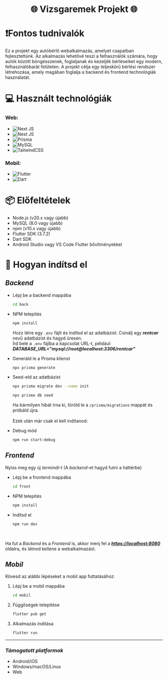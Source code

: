 <h1 align="center"><strong>🌐 Vizsgaremek Projekt 🌐</strong></h1>

# ❗Fontos tudnivalók

Ez a projekt egy autóbérlő webalkalmazás, amelyet csapatban fejlesztettünk. Az alkalmazás lehetővé teszi a felhasználók számára, hogy autók között böngésszenek, foglaljanak és kezeljék bérléseiket egy modern, felhasználóbarát felületen. A projekt célja egy teljeskörű bérlési rendszer létrehozása, amely magában foglalja a backend és frontend technológiák használatát.

# 💻 Használt technológiák

### **Web:**

- ![Next JS](https://img.shields.io/badge/NextJS-4c4c4d?style=for-the-badge&logo=next.js&logoColor=white)
- ![Nest JS](https://img.shields.io/badge/NestJS-%23E0234E.svg?style=for-the-badge&logo=nestjs&logoColor=white)
- ![Prisma](https://img.shields.io/badge/Prisma-21a690?style=for-the-badge&logo=Prisma&logoColor=white)
- ![MySQL](https://img.shields.io/badge/mysql-4479A1.svg?style=for-the-badge&logo=mysql&logoColor=white)
- ![TailwindCSS](https://img.shields.io/badge/tailwindcss-690000.svg?style=for-the-badge&logo=tailwind-css&logoColor=white)

### **Mobil:**

- ![Flutter](https://img.shields.io/badge/Flutter-02569B?style=for-the-badge&logo=flutter&logoColor=white)
- ![Dart](https://img.shields.io/badge/Dart-0175C2?style=for-the-badge&logo=dart&logoColor=white)

# 📦 Előfeltételek

- Node.js (v20.x vagy újabb)
- MySQL (8.0 vagy újabb)
- npm (v10.x vagy újabb)
- Flutter SDK (3.7.2)
- Dart SDK
- Android Studio vagy VS Code Flutter bővítményekkel

# 🔎 Hogyan indítsd el

## **_Backend_**

- Lépj be a backend mappába
  ```sh
  cd back
  ```
- NPM telepítés

  ```sh
  npm install
  ```

  Hozz létre egy `.env` fájlt és indítsd el az adatbázist. Csinálj egy <strong>_rentcar_</strong> nevű adatbázist és hagyd üresen. <br>
  Írd bele a `.env` fájlba a kapcsolat URL-t, például: <strong>_DATABASE_URL="mysql://root@localhost:3306/rentcar"_</strong>

- Generáld le a Prisma klienst
  ```sh
  npx prisma generate
  ```
- Seed-eld az adatbázist
  ```sh
  npx prisma migrate dev --name init
  ```
  ```sh
  npx prisma db seed
  ```
  Ha bármilyen hibát írna ki, töröld le a `/prisma/migrations` mappát és próbáld újra.
  <br>
  <br>
  Ezek után már csak el kell indítanod:
- Debug mód
  ```sh
  npm run start:debug
  ```

## **_Frontend_**

Nyiss meg egy új _terminál_-t (A _backend_-et hagyd futni a háttérbe)

- Lépj be a frontend mappába
  ```sh
  cd front
  ```
- NPM telepítés
  ```sh
  npm install
  ```
- Indítsd el
  ```sh
  npm run dev
  ```

<br>

Ha fut a _Backend_ és a _Frontend_ is, akkor menj fel a <strong>_[https://localhost:8080](https://localhost:8080)_</strong> oldalra, és látnod kellene a webalkalmazást.

## **_Mobil_**

Kövesd az alábbi lépéseket a mobil app futtatásához:

1. Lépj be a mobil mappába

   ```sh
   cd mobil
   ```

2. Függőségek telepítése

   ```sh
   flutter pub get
   ```

3. Alkalmazás indítása
   ```sh
   flutter run
   ```

---

### _Támogatott platformok_

- Android/iOS
- Windows/macOS/Linux
- Web
